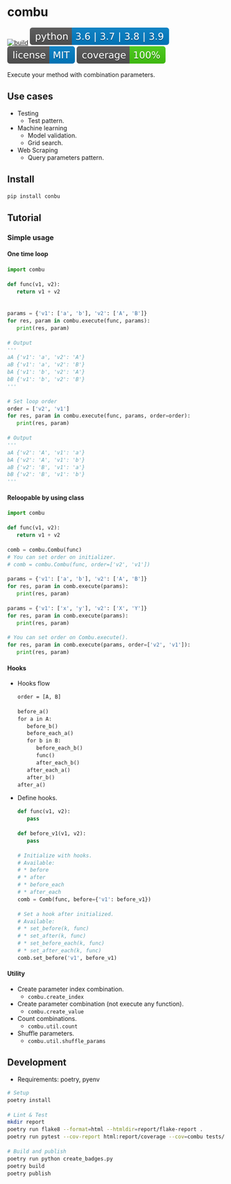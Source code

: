 # combu

[![build](https://circleci.com/gh/takelushi/combu.svg?style=svg)](https://circleci.com/gh/takelushi/combu) ![python](doc/badge/python.svg) [![license](doc/badge/license.svg)](https://opensource.org/licenses/MIT) ![coverage](doc/badge/coverage.svg)

Execute your method with combination parameters.

## Use cases

* Testing
   * Test pattern.
* Machine learning
   * Model validation.
   * Grid search.
* Web Scraping
   * Query parameters pattern.

## Install

```sh
pip install conbu
```

## Tutorial

### Simple usage

#### One time loop

```python
import combu

def func(v1, v2):
   return v1 + v2


params = {'v1': ['a', 'b'], 'v2': ['A', 'B']}
for res, param in combu.execute(func, params):
   print(res, param)

# Output
'''
aA {'v1': 'a', 'v2': 'A'}
aB {'v1': 'a', 'v2': 'B'}
bA {'v1': 'b', 'v2': 'A'}
bB {'v1': 'b', 'v2': 'B'}
'''

# Set loop order
order = ['v2', 'v1']
for res, param in combu.execute(func, params, order=order):
   print(res, param)

# Output
'''
aA {'v2': 'A', 'v1': 'a'}
bA {'v2': 'A', 'v1': 'b'}
aB {'v2': 'B', 'v1': 'a'}
bB {'v2': 'B', 'v1': 'b'}
'''
```

#### Reloopable by using class

```python
import combu

def func(v1, v2):
   return v1 + v2

comb = combu.Combu(func)
# You can set order on initializer.
# comb = combu.Combu(func, order=['v2', 'v1'])

params = {'v1': ['a', 'b'], 'v2': ['A', 'B']}
for res, param in comb.execute(params):
   print(res, param)

params = {'v1': ['x', 'y'], 'v2': ['X', 'Y']}
for res, param in comb.execute(params):
   print(res, param)

# You can set order on Combu.execute().
for res, param in comb.execute(params, order=['v2', 'v1']):
   print(res, param)
```

#### Hooks

* Hooks flow

   ```txt
   order = [A, B]

   before_a()
   for a in A:
      before_b()
      before_each_a()
      for b in B:
         before_each_b()
         func()
         after_each_b()
      after_each_a()
      after_b()
   after_a()
   ```

* Define hooks.

   ```python
   def func(v1, v2):
      pass

   def before_v1(v1, v2):
      pass

   # Initialize with hooks.
   # Available:
   # * before
   # * after
   # * before_each
   # * after_each
   comb = Comb(func, before={'v1': before_v1})

   # Set a hook after initialized.
   # Available:
   # * set_before(k, func)
   # * set_after(k, func)
   # * set_before_each(k, func)
   # * set_after_each(k, func)
   comb.set_before('v1', before_v1)
   ```

#### Utility

* Create parameter index combination.
   * `combu.create_index`
* Create parameter combination (not execute any function).
   * `combu.create_value`
* Count combinations.
   * `combu.util.count`
* Shuffle parameters.
   * `combu.util.shuffle_params`

## Development

* Requirements: poetry, pyenv

```sh
# Setup
poetry install

# Lint & Test
mkdir report
poetry run flake8 --format=html --htmldir=report/flake-report .
poetry run pytest --cov-report html:report/coverage --cov=combu tests/

# Build and publish
poetry run python create_badges.py
poetry build
poetry publish
```

